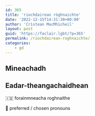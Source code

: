 ```yaml
---
id: 365
title: 'riochdairean ròghnaichte'
date: '2022-12-15T14:31:30+00:00'
author: 'Crìstean MacMhìcheil'
layout: post
guid: 'https://faclair.lgbt/?p=365'
permalink: /riochdairean-roghnaichte/
categories:
    - gd
---
```


## Mìneachadh

## Eadar-theangachaidhean

&#x1f1ee;&#x1f1ea; forainmneacha roghnaithe

&#x1f3f4;&#xe0067;&#xe0062;&#xe0065;&#xe006e;&#xe0067;&#xe007f; preferred / chosen pronouns